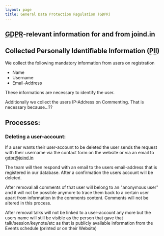 ```yaml
---
layout: page
title: General Data Protection Regulation (GDPR)
---
```


## <abbr title="General Data Protection Regulation">GDPR</abbr>-relevant information for and from joind.in

## Collected Personally Identifiable Information (<abbr title="Personally Identifiable Information">PII</abbr>)

We collect the following mandatory information from users on registration

* Name
* Username
* Email-Address

These informations are necessary to identify the user.

Additionally we collect the users IP-Address on Commenting. That is necessary because...??

## Processes:

### Deleting a user-account:

If a user wants their user-account to be deleted the user sends the request with their username via
the contact form on the website or via an email to gdpr@joind.in

The team will then respond with an email to the users email-address that is registered in our database. 
After a confirmation the users account will be deleted.

After removal all comments of that user will belong to an "anonymous user" and it will not be possible anymore to 
trace them back to a certain user apart from information in the comments content. Comments will not be altered in this process.

After removal talks will not be linked to a user-account any more but the users name will still be visible as the person 
that gave that talk/session/keynote/etc as that is publicly available information from the Events schedule (printed or on their Website)
